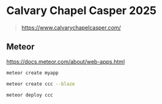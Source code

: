 # Calvary Chapel Casper 2025

> https://www.calvarychapelcasper.com/



## Meteor 

https://docs.meteor.com/about/web-apps.html

```bash
meteor create myapp
```

```bash
meteor create ccc --blaze
```

```bash
meteor deploy ccc
```

